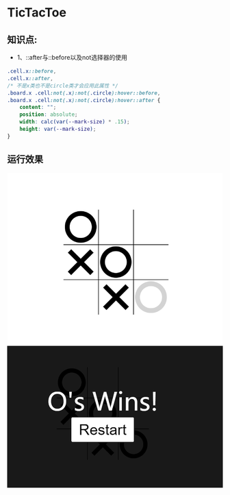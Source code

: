 # TicTacToe
## 知识点:
- 1、::after与::before以及not选择器的使用
```css
.cell.x::before,
.cell.x::after,
/* 不是x类也不是circle类才会应用此属性 */
.board.x .cell:not(.x):not(.circle):hover::before,
.board.x .cell:not(.x):not(.circle):hover::after {
    content: "";
    position: absolute;
    width: calc(var(--mark-size) * .15);
    height: var(--mark-size);
}
```

## 运行效果
![](./image/1.png)
![](./image/2.png)